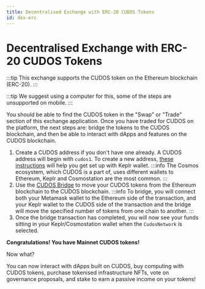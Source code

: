 ```yaml
---
title: Decentralised Exchange with ERC-20 CUDOS Tokens
id: dex-erc
---
```

# Decentralised Exchange with ERC-20 CUDOS Tokens
:::tip
This exchange supports the CUDOS token on the Ethereum blockchain (ERC-20).
:::

:::tip
We suggest using a computer for this, some of the steps are unsupported on mobile.
:::

You should be able to find the CUDOS token in the "Swap" or "Trade" section of this exchange application.
Once you have traded for CUDOS on the platform, the next steps are: bridge the tokens to the CUDOS blockchain, and then be able to interact with dApps and features on the CUDOS blockchain.

1. Create a CUDOS address if you don't have one already. A CUDOS address will begin with `cudos1`. To create a new address, [these instructions](../../learn/concepts/wallets/keplr-create.md) will help you get set up with Keplr wallet. 
:::info
The Cosmos ecosystem, which CUDOS is a part of, uses different wallets to Ethereum, Keplr and Cosmostation are the most common.
:::
2. Use the [CUDOS Bridge](https://bridge.cudos.org/) to move your CUDOS tokens from the Ethereum blockchain to the CUDOS blockchain.
:::info
To bridge, you will connect both your Metamask wallet to the Ethereum side of the transaction, and your Keplr wallet to the CUDOS side of the transaction and the bridge will move the specified number of tokens from one chain to another.
:::
3. Once the bridge transaction has completed, you will now see your funds sitting in your Keplr/Cosmostation wallet when the `CudosNetwork` is selected.

**Congratulations! You have Mainnet CUDOS tokens!**

Now what?

You can now interact with dApps built on CUDOS, buy computing with CUDOS tokens, purchase tokenised infrastructure NFTs, vote on governance proposals, and stake to earn a passive income on your tokens!
